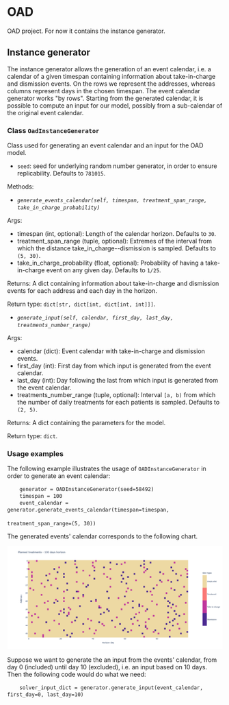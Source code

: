 # OAD
OAD project. For now it contains the instance generator.

## Instance generator
The instance generator allows the generation of an event calendar, i.e. a calendar of a given timespan containing information about take-in-charge and dismission events. On the rows we represent the addresses, whereas columns represent days in the chosen timespan. The event calendar generator works "by rows". Starting from the generated calendar, it is possible to compute an input for our model, possibly from a sub-calendar of the original event calendar.

### Class `OadInstanceGenerator`

Class used for generating an event calendar and an input for the OAD model.

- `seed`: seed for underlying random number generator, in order to ensure replicability. Defaults to `781015`.

Methods:

- *`generate_events_calendar(self, timespan, treatment_span_range, take_in_charge_probability)`*

Args:
   - timespan (int, optional): Length of the calendar horizon. Defaults to `30`.
   - treatment_span_range (tuple, optional): Extremes of the interval from which the distance take_in_charge--dismission is sampled. Defaults to `(5, 30)`.
   - take_in_charge_probability (float, optional): Probability of having a take-in-charge event on any given day. Defaults to `1/25`.

Returns: A dict containing information about take-in-charge and dismission events for each address and each day in the horizon.
   
Return type: `dict[str, dict[int, dict[int, int]]]`.
   
- *`generate_input(self, calendar, first_day, last_day, treatments_number_range)`*

Args:
   - calendar (dict): Event calendar with take-in-charge and dismission events.
   - first_day (int): First day from which input is generated from the event calendar.
   - last_day (int): Day following the last from which input is generated from the event calendar.
   - treatments_number_range (tuple, optional): Interval `[a, b)` from which the number of daily treatments for each patients is sampled. Defaults to `(2, 5)`.

Returns: A dict containing the parameters for the model.

Return type: `dict`.

### Usage examples

The following example illustrates the usage of `OADInstanceGenerator` in order to generate an event calendar:

```code
    generator = OADInstanceGenerator(seed=58492)
    timespan = 100
    event_calendar = generator.generate_events_calendar(timespan=timespan,
                                                        treatment_span_range=(5, 30))
```

The generated events' calendar corresponds to the following chart.

![img](./sample_planning.png)

Suppose we want to generate the an input from the events' calendar, from day 0 (included) until day 10 (excluded), i.e. an input based on 10 days. Then the following code would do what we need:

```code
    solver_input_dict = generator.generate_input(event_calendar, first_day=0, last_day=10)
```
